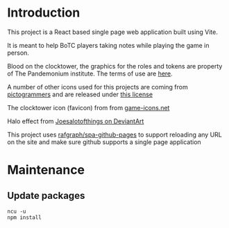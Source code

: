 # Introduction

This project is a React based single page web application built using Vite.

It is meant to help BoTC players taking notes while playing the game in person.

Blood on the clocktower, the graphics for the roles and tokens are property of
The Pandemonium institute. The terms of use are [here](https://bloodontheclocktower.com/legal-terms-of-use).

A number of other icons used for this projects are coming from
[pictogrammers](https://pictogrammers.com/) and are released under [this license](https://pictogrammers.com/docs/general/license/)

The clocktower icon (favicon) from from [game-icons.net](https://game-icons.net/1x1/caro-asercion/clock-tower.html)

Halo effect from [Joesalotofthings on DeviantArt](https://www.deviantart.com/joesalotofthings/art/Frosty-Halo-01Stp2Misc01-Special-Effect-PNG-867818893)

This project uses [rafgraph/spa-github-pages](https://github.com/rafgraph/spa-github-pages)
to support reloading any URL on the site and make sure github supports a single
page application 

# Maintenance

## Update packages

```
ncu -u
npm install
```